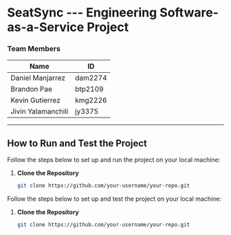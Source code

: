 # SeatSync --- Engineering Software-as-a-Service Project

### Team Members

| Name   | ID  |
|--------|-----|
| Daniel Manjarrez    | dam2274 |
| Brandon Pae  | btp2109 |
| Kevin Gutierrez   | kmg2226 |
| Jivin Yalamanchili | jy3375 |

---

## How to Run and Test the Project

Follow the steps below to set up and run the project on your local machine:

1. **Clone the Repository**
   ```bash
   git clone https://github.com/your-username/your-repo.git

Follow the steps below to set up and test the project on your local machine:

1. **Clone the Repository**
   ```bash
   git clone https://github.com/your-username/your-repo.git